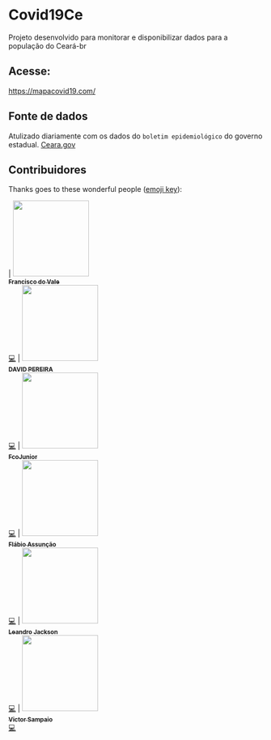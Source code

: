# Covid19Ce

Projeto desenvolvido para monitorar e disponibilizar dados para a população do Ceará-br

## Acesse:

https://mapacovid19.com/

## Fonte de dados

Atulizado diariamente com os dados do `boletim epidemiológico` do governo estadual. [Ceara.gov](https://coronavirus.ceara.gov.br/boletins/)

## Contribuidores

Thanks goes to these wonderful people ([emoji key](https://github.com/kentcdodds/all-contributors#emoji-key)):

<!-- ALL-CONTRIBUTORS-LIST:START - Do not remove or modify this section -->
<!-- prettier-ignore -->
| [<img src="https://avatars0.githubusercontent.com/u/791339?s=460&u=dad241a350e3e600add10cac9d50857ea0f686bb&v=4" width="150px;"/><br /><sub><b>Francisco do Vale</b></sub>](https://github.com/chicojunior/)<br />[💻](https://github.com/AndersonBP/Covid19-Ce/commits?author=chicojunior "Code") | [<img src="https://avatars1.githubusercontent.com/u/11501948?s=400&u=dc74319deaa543c63997e6e95a7b0dfee3ce4206&v=4" width="150px;"/><br /><sub><b>DAVID PEREIRA</b></sub>](https://github.com/davidpereiras/)<br />[💻](https://github.com/AndersonBP/Covid19-Ce/commits?author=davidpereiras "Code") | [<img src="https://avatars2.githubusercontent.com/u/12610255?s=460&u=6d832bfdf0f1884ba438bd606c9f96757df489ac&v=4" width="150px;"/><br /><sub><b>FcoJunior</b></sub>](https://github.com/FcoJunior/)<br />[💻](https://github.com/AndersonBP/Covid19-Ce/commits?author=FcoJunior "Code") | [<img src="https://avatars2.githubusercontent.com/u/11317582?s=460&u=03de04351b1e7c19cd8455c56599e9eafc8e4aed&v=4" width="150px;"/><br /><sub><b>Flábio Assunção</b></sub>](https://github.com/flabioassuncao/)<br />[💻](https://github.com/AndersonBP/Covid19-Ce/commits?author=flabioassuncao "Code") | [<img src="https://avatars3.githubusercontent.com/u/24210351?s=460&u=c81543442584cba1002ec008665b46a541fe1dba&v=4" width="150px;"/><br /><sub><b>Leandro Jackson</b></sub>](https://github.com/leandrojpinh/)<br />[💻](https://github.com/AndersonBP/Covid19-Ce/commits?author=leandrojpinh "Code") | [<img src="https://avatars2.githubusercontent.com/u/4350970?s=460&u=ff4954fb96665f22791305e456427ee04328af18&v=4" width="150px;"/><br /><sub><b>Victor Sampaio</b></sub>](https://github.com/victorsampaio/)<br />[💻](https://github.com/AndersonBP/Covid19-Ce/commits?author=victorsampaio "Code")
<!-- FALTA O MIDANA e o Tioago -->
<!-- ALL-CONTRIBUTORS-LIST:END -->
